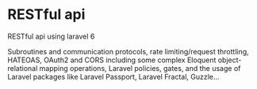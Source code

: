 # RESTful api

RESTful api using laravel 6

Subroutines and communication protocols, rate limiting/request throttling, HATEOAS, OAuth2 and CORS including some
complex Eloquent object-relational mapping operations, Laravel policies, gates, and the usage of Laravel packages like
Laravel Passport, Laravel Fractal, Guzzle...